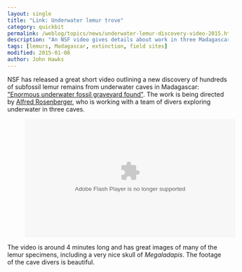```yaml
---
layout: single
title: "Link: Underwater lemur trove"
category: quickbit
permalink: /weblog/topics/news/underwater-lemur-discovery-video-2015.html
description: "An NSF video gives details about work in three Madagascar caves finding underwater remains of extinct subfossil lemurs."
tags: [lemurs, Madagascar, extinction, field sites]
modified: 2015-01-08
author: John Hawks
---
```


NSF has released a great short video outlining a new discovery of hundreds of subfossil lemur remains from underwater caves in Madagascar: <a href="http://news.science360.gov/obj/video/f2ebf83a-4aac-42b6-86db-9e888d230238/enormous-underwater-fossil-graveyard-found">"Enormous underwater fossil graveyard found"</a>. The work is being directed by <a href="http://www.brooklyn.cuny.edu/web/academics/faculty/faculty_profile.jsp?faculty=228">Alfred Rosenberger</a>, who is working with a team of divers exploring underwater in three caves. 

<figure>
<object id="flashObj" width="480" height="270" classid="clsid:D27CDB6E-AE6D-11cf-96B8-444553540000" codebase="http://download.macromedia.com/pub/shockwave/cabs/flash/swflash.cab#version=9,0,47,0"><param name="movie" value="http://c.brightcove.com/services/viewer/federated_f9?isVid=1&isUI=1" /><param name="bgcolor" value="#FFFFFF" /><param name="flashVars" value="videoId=3976171202001&linkBaseURL=http%3A%2F%2Fnews.science360.gov%2Fobj%2Fvideo%2Ff2ebf83a-4aac-42b6-86db-9e888d230238%2Fenormous-underwater-fossil-graveyard-found%3Futm_source%3Dfeedburner%26utm_medium%3Dfeed%26utm_campaign%3DFeed%253A%2BScience360NewsServiceComplete%2B%2528Science360%2BNews%2BService%253A%2BComplete%2529%23.VK6v5qv058g.twitter&playerID=3785573321001&playerKey=AQ~~,AAAAnibSDYk~,b1PLRaAcEQTGPfUhd7J1I5mHgCQV60hG&domain=embed&dynamicStreaming=true" /><param name="base" value="http://admin.brightcove.com" /><param name="seamlesstabbing" value="false" /><param name="allowFullScreen" value="true" /><param name="swLiveConnect" value="true" /><param name="allowScriptAccess" value="always" /><embed src="http://c.brightcove.com/services/viewer/federated_f9?isVid=1&isUI=1" bgcolor="#FFFFFF" flashVars="videoId=3976171202001&linkBaseURL=http%3A%2F%2Fnews.science360.gov%2Fobj%2Fvideo%2Ff2ebf83a-4aac-42b6-86db-9e888d230238%2Fenormous-underwater-fossil-graveyard-found%3Futm_source%3Dfeedburner%26utm_medium%3Dfeed%26utm_campaign%3DFeed%253A%2BScience360NewsServiceComplete%2B%2528Science360%2BNews%2BService%253A%2BComplete%2529%23.VK6v5qv058g.twitter&playerID=3785573321001&playerKey=AQ~~,AAAAnibSDYk~,b1PLRaAcEQTGPfUhd7J1I5mHgCQV60hG&domain=embed&dynamicStreaming=true" base="http://admin.brightcove.com" name="flashObj" width="480" height="270" seamlesstabbing="false" type="application/x-shockwave-flash" allowFullScreen="true" allowScriptAccess="always" swLiveConnect="true" pluginspage="http://www.macromedia.com/shockwave/download/index.cgi?P1_Prod_Version=ShockwaveFlash"></embed></object>
</figure>

The video is around 4 minutes long and has great images of many of the lemur specimens, including a very nice skull of _Megaladapis_. The footage of the cave divers is beautiful. 
